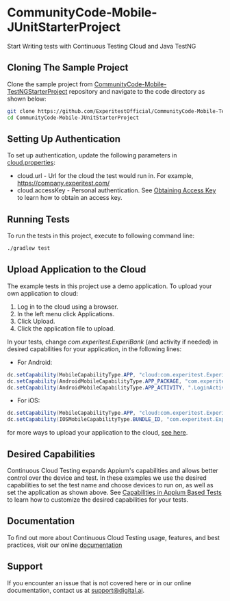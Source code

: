 # CommunityCode-Mobile-JUnitStarterProject
Start Writing tests with Continuous Testing Cloud and Java TestNG
## Cloning The Sample Project

Clone the sample project from [CommunityCode-Mobile-TestNGStarterProject](https://github.com/ExperitestOfficial/CommunityCode-Mobile-TestNGStarterProject) repository and navigate to the code directory as shown below:

```bash
git clone https://github.com/ExperitestOfficial/CommunityCode-Mobile-TestNGStarterProject
cd CommunityCode-Mobile-JUnitStarterProject
```


## Setting Up Authentication

To set up authentication, update the following parameters in [cloud.properties](cloud.properties):
* cloud.url - Url for the cloud the test would run in. For example, https://company.experitest.com/
* cloud.accessKey -  Personal authentication. See [Obtaining Access Key](https://docs.experitest.com/pages/viewpage.action?pageId=52593435) to learn how to obtain an access key.

## Running Tests

To run the tests in this project, execute to following command line: 

```bash
./gradlew test
```

## Upload Application to the Cloud

The example tests in this project use a demo application.
To upload your own application to cloud:
1. Log in to the cloud using a browser.
2. In the left menu click Applications.
3. Click Upload.
4. Click the application file to upload.

In your tests, change *com.experitest.ExperiBank* (and activity if needed) in desired capabilities for your application, in the following lines:

* For Android:
```java
dc.setCapability(MobileCapabilityType.APP, "cloud:com.experitest.ExperiBank/.LoginActivity");
dc.setCapability(AndroidMobileCapabilityType.APP_PACKAGE, "com.experitest.ExperiBank");
dc.setCapability(AndroidMobileCapabilityType.APP_ACTIVITY, ".LoginActivity");
```
* For iOS:
```java
dc.setCapability(MobileCapabilityType.APP, "cloud:com.experitest.ExperiBank");
dc.setCapability(IOSMobileCapabilityType.BUNDLE_ID, "com.experitest.ExperiBank");
```
for more ways to upload your application to the cloud, [see here](https://docs.experitest.com/display/TE/Native+Applications+Testing).

## Desired Capabilities

Continuous Cloud Testing expands Appium's capabilities and allows better control over the device and test.
In these examples we use the desired capabilities to set the test name and choose devices to run on, as well as set the application as shown above.
See [Capabilities in Appium Based Tests](https://docs.experitest.com/display/TE/Capabilties+in+Appium+Based+Tests) to learn how to customize the desired capabilities for your tests.

## Documentation
To find out more about Continuous Cloud Testing usage, features, and best practices, visit our online [documentation](https://docs.experitest.com/display/TE/Test+Execution+Home) 

## Support
If you encounter an issue that is not covered here or in our online documentation, contact us at [support@digital.ai](mailto:support@digital.ai).